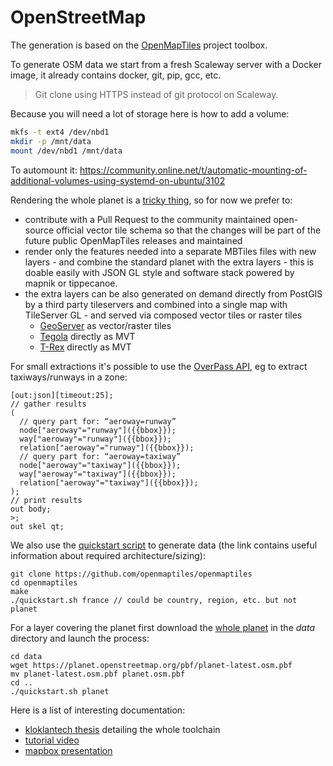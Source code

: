 # OpenStreetMap

The generation is based on the [OpenMapTiles](https://github.com/openmaptiles/openmaptiles) project toolbox.

To generate OSM data we start from a fresh Scaleway server with a Docker image, it already contains docker, git, pip, gcc, etc.

> Git clone using HTTPS instead of git protocol on Scaleway.

Because you will need a lot of storage here is how to add a volume:
``` bash
mkfs -t ext4 /dev/nbd1
mkdir -p /mnt/data
mount /dev/nbd1 /mnt/data
```
To automount it: https://community.online.net/t/automatic-mounting-of-additional-volumes-using-systemd-on-ubuntu/3102

Rendering the whole planet is a [tricky thing](https://github.com/openmaptiles/openmaptiles/issues/242), so for now we prefer to:
* contribute with a Pull Request to the community maintained open-source official vector tile schema so that the changes will be part of the future public OpenMapTiles releases and maintained
* render only the features needed into a separate MBTiles files with new layers - and combine the standard planet with the extra layers - this is doable easily with JSON GL style and software stack powered by mapnik or tippecanoe.
* the extra layers can be also generated on demand directly from PostGIS by a third party tileservers and combined into a single map with TileServer GL - and served via composed vector tiles or raster tiles
  * [GeoServer](http://geoserver.org/) as vector/raster tiles
  * [Tegola](https://github.com/terranodo/tegola) directly as MVT
  * [T-Rex](https://github.com/t-rex-tileserver/t-rex) directly as MVT

For small extractions it's possible to use the [OverPass API](http://overpass-turbo.eu/), eg to extract taxiways/runways in a zone:
```
[out:json][timeout:25];
// gather results
(
  // query part for: “aeroway=runway”
  node["aeroway"="runway"]({{bbox}});
  way["aeroway"="runway"]({{bbox}});
  relation["aeroway"="runway"]({{bbox}});
  // query part for: “aeroway=taxiway”
  node["aeroway"="taxiway"]({{bbox}});
  way["aeroway"="taxiway"]({{bbox}});
  relation["aeroway"="taxiway"]({{bbox}});
);
// print results
out body;
>;
out skel qt;
```

We also use the [quickstart script](https://github.com/openmaptiles/openmaptiles/blob/master/QUICKSTART.md) to generate data (the link contains useful information about required architecture/sizing):
```
git clone https://github.com/openmaptiles/openmaptiles
cd openmaptiles
make
./quickstart.sh france // could be country, region, etc. but not planet
```

For a layer covering the planet first download the [whole planet](https://planet.openstreetmap.org/pbf/) in the *data* directory and launch the process:
```
cd data
wget https://planet.openstreetmap.org/pbf/planet-latest.osm.pbf
mv planet-latest.osm.pbf planet.osm.pbf
cd ..
./quickstart.sh planet
```

Here is a list of interesting documentation:
* [kloklantech thesis](./Updatable%20Vector%20Tiles%20from%20OpenStreetMap.pdf) detailing the whole toolchain
* [tutorial video](http://fuzzytolerance.info/blog/2017/04/25/Generating-your-own-OpenMapTiles/)
* [mapbox presentation](https://www.youtube.com/watch?v=D7mmXonFIqA&feature=youtu.be)
